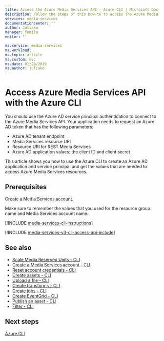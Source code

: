 ```yaml
---
title: Access the Azure Media Services API - Azure CLI | Microsoft Docs
description: Follow the steps of this how-to to access the Azure Media Services API.
services: media-services
documentationcenter: ''
author: Juliako
manager: femila
editor: ''

ms.service: media-services
ms.workload: 
ms.topic: article
ms.custom: mvc
ms.date: 01/28/2019
ms.author: juliako
---
```


# Access Azure Media Services API with the Azure CLI
 
You should use the Azure AD service principal authentication to connect to the Azure Media Services API. Your application needs to request an Azure AD token that has the following parameters:

* Azure AD tenant endpoint
* Media Services resource URI
* Resource URI for REST Media Services
* Azure AD application values: the client ID and client secret

This article shows you how to use the Azure CLI to create an Azure AD application and service principal and get the values that are needed to access Azure Media Services resources.

## Prerequisites 

[Create a Media Services account](create-account-cli-how-to.md).

Make sure to remember the values that you used for the resource group name and Media Services account name.
 
[!INCLUDE [media-services-cli-instructions](../../../includes/media-services-cli-instructions.md)]

[!INCLUDE [media-services-v3-cli-access-api-include](../../../includes/media-services-v3-cli-access-api-include.md)]

## See also

- [Scale Media Reserved Units - CLI](media-reserved-units-cli-how-to.md)
- [Create a Media Services account - CLI](./scripts/cli-create-account.md) 
- [Reset account credentials - CLI](./scripts/cli-reset-account-credentials.md)
- [Create assets - CLI](./scripts/cli-create-asset.md)
- [Upload a file - CLI](./scripts/cli-upload-file-asset.md)
- [Create transforms - CLI](./scripts/cli-create-transform.md)
- [Create jobs - CLI](./scripts/cli-create-jobs.md)
- [Create EventGrid - CLI](./scripts/cli-create-event-grid.md)
- [Publish an asset - CLI](./scripts/cli-publish-asset.md)
- [Filter - CLI](filters-dynamic-manifest-cli-howto.md)

## Next steps

[Azure CLI](https://docs.microsoft.com/cli/azure/ams?view=azure-cli-latest)
